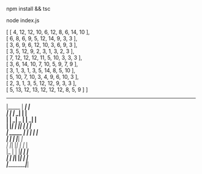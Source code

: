 npm install && tsc

node index.js

[ [ 4, 12, 12, 10, 6, 12, 8, 6, 14, 10 ],  
  [ 6, 8, 6, 9, 5, 12, 14, 9, 3, 3 ],  
  [ 3, 6, 9, 6, 12, 10, 3, 6, 9, 3 ],  
  [ 3, 5, 12, 9, 2, 3, 1, 3, 2, 3 ],  
  [ 7, 12, 12, 12, 11, 5, 10, 3, 3, 3 ],  
  [ 3, 6, 14, 10, 7, 10, 5, 9, 7, 9 ],  
  [ 3, 1, 3, 1, 3, 5, 14, 8, 5, 10 ],  
  [ 5, 10, 7, 10, 3, 4, 9, 6, 10, 3 ],  
  [ 2, 3, 1, 3, 5, 12, 12, 9, 3, 3 ],  
  [ 5, 13, 12, 13, 12, 12, 12, 8, 5, 9 ] ]  
 ___________________  
|_____  |  ___|     |  
|  _|  _|___   _| | |  
| |  _|  _  | |  _| |  
| |_____| | |_| | | |  
|  _____  |_  | | | |  
| |     |   |___|  _|  
| |_| |_| |_   _|_  |  
|_  |   | |___|   | |  
| | |_| |_______| | |  
|_______________|___|  
   
